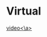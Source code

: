 # Virtual
<a href=" https://github.com/shrijanani-sj/Virtual/assets/137194215/c496f01c-b78e-4ef8-884f-a2a615ad601a ">video<\a>
